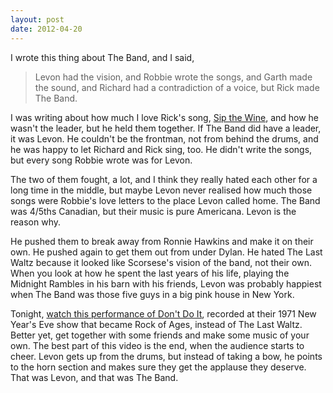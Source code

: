 ```yaml
---
layout: post
date: 2012-04-20
---
```


I wrote this thing about The Band, and I said, 

>Levon had the vision, and Robbie wrote the songs, and Garth made the sound, and Richard had a contradiction of a voice, but Rick made The Band.

I was writing about how much I love Rick's song, [Sip the Wine](https://www.youtube.com/watch?v=LbZkf4LGiNg), and how he wasn't the leader, but he held them together. If The Band did have a leader, it was Levon. He couldn't be the frontman, not from behind the drums, and he was happy to let Richard and Rick sing, too. He didn't write the songs, but every song Robbie wrote was for Levon. 

The two of them fought, a lot, and I think they really hated each other for a long time in the middle, but maybe Levon never realised how much those songs were Robbie's love letters to the place Levon called home. The Band was 4/5ths Canadian, but their music is pure Americana. Levon is the reason why. 

He pushed them to break away from Ronnie Hawkins and make it on their own. He pushed again to get them out from under Dylan. He hated The Last Waltz because it looked like Scorsese's vision of the band, not their own. When you look at how he spent the last years of his life, playing the Midnight Rambles in his barn with his friends, Levon was probably happiest when The Band was those five guys in a big pink house in New York. 

Tonight, [watch this performance of Don't Do It](https://www.youtube.com/watch?v=11Y987Uf1wY), recorded at their 1971 New Year's Eve show that became Rock of Ages, instead of The Last Waltz. Better yet, get together with some friends and make some music of your own. The best part of this video is the end, when the audience starts to cheer. Levon gets up from the drums, but instead of taking a bow, he points to the horn section and makes sure they get the applause they deserve. That was Levon, and that was The Band. 
